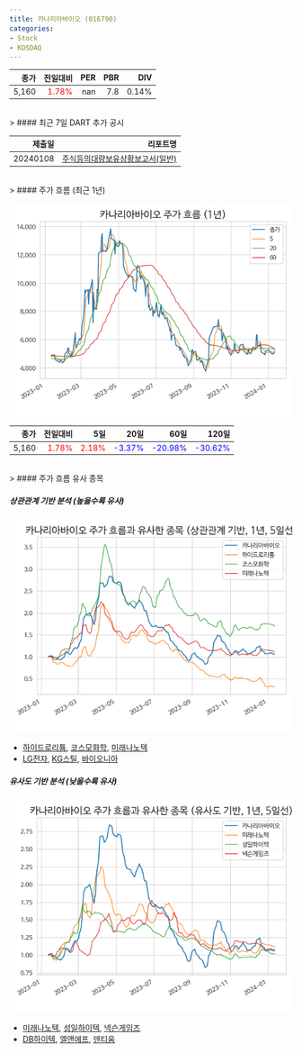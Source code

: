 ```yaml
---
title: 카나리아바이오 (016790)
categories:
- Stock
- KOSDAQ
---
```


|종가|전일대비|PER|PBR|DIV|
|---:|-------:|--:|--:|--:|
|5,160|<span style="color: red">1.78%</span>|nan|7.8|0.14%|

<!-- more -->

<br>
> #### 최근 7일 DART 추가 공시

|제출일|리포트명|
|-----:|-------:|
|20240108|[주식등의대량보유상황보고서(일반)](https://dart.fss.or.kr/dsaf001/main.do?rcpNo=20240108000582)|

<br>
> #### 주가 흐름 (최근 1년)

![016790](/assets/images/stock/016790.png)

|종가|전일대비|5일|20일|60일|120일|
|---:|-------:|--:|---:|---:|----:|
|5,160|<span style="color: red">1.78%</span>|<span style="color: red">2.18%</span>|<span style="color: blue">-3.37%</span>|<span style="color: blue">-20.98%</span>|<span style="color: blue">-30.62%</span>|

<br>
> #### 주가 흐름 유사 종목

##### 상관관계 기반 분석 (높을수록 유사)
![016790](/assets/images/stock/016790_corr.png)
- [하이드로리튬](/101670/), [코스모화학](/005420/), [미래나노텍](/095500/)
- [LG전자](/066570/), [KG스틸](/016380/), [바이오니아](/064550/)

##### 유사도 기반 분석 (낮을수록 유사)
![016790](/assets/images/stock/016790_sim.png)
- [미래나노텍](/095500/), [성일하이텍](/365340/), [넥슨게임즈](/225570/)
- [DB하이텍](/000990/), [엘앤에프](/066970/), [덴티움](/145720/)